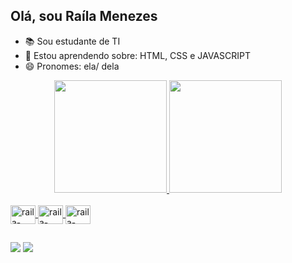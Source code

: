 ## Olá, sou Raíla Menezes

- 📚 Sou estudante de TI
- 🌱 Estou aprendendo sobre: HTML, CSS e  JAVASCRIPT
- 😄 Pronomes: ela/ dela


<div align="center">
  <a href="https://github.com/railamenezes">
  <img height="180em" src="https://github-readme-stats.vercel.app/api?username=railamenezes&show_icons=true&theme=dracula&include_all_commits=true&count_private=true"/>
  <img height="180em" src="https://github-readme-stats.vercel.app/api/top-langs/?username=railamenezes&layout=compact&langs_count=7&theme=dracula"/>
</div>
  
<div style="display: inline_block"><br>
  <img align="center" alt="raila-html" height="30" width="40" src="https://img.shields.io/badge/HTML5-E34F26?style=for-the-badge&logo=html5&logoColor=white">
  <img align="center" alt="raila-css" height="30" width="40" src="https://img.shields.io/badge/CSS3-1572B6?style=for-the-badge&logo=css3&logoColor=white">
  <img align="center" alt="raila-javascript" height="30" width="40" src="https://img.shields.io/badge/Java-ED8B00?style=for-the-badge&logo=java&logoColor=white">
</div>
  
##
  
  <div>
    <a href="https://mail.google.com/mail/u/?authuser=ylamenezes0@gmail.com"  target="_blank"> <img src="https://img.shields.io/badge/Gmail-D14836?style=for-the-badge&logo=gmail&logoColor=white" target="_blank"></a>
    <a href="https://www.instagram.com/invites/contact/?i=k4pqydamikg8&utm_content=1l2a6i3" target="_blank"> <img src="https://img.shields.io/badge/Instagram-E4405F?style=for-the-badge&logo=instagram&logoColor=white" target="_blank"></a>
  </div>
